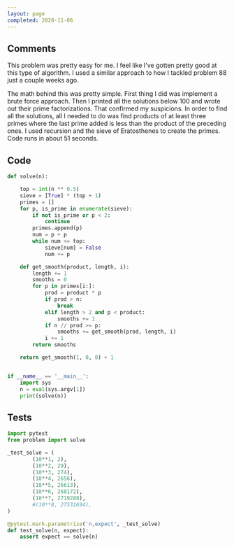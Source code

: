 ```yaml
---
layout: page
completed: 2020-11-06
---
```


## Comments

This problem was pretty easy for me.  I feel like I've gotten pretty good at
this type of algorithm.  I used a similar approach to how I tackled problem 88
just a couple weeks ago.

The math behind this was pretty simple.  First thing I did was implement a
brute force approach.  Then I printed all the solutions below 100 and wrote out
their prime factorizations.  That confirmed my suspicions.  In order to find
all the solutions, all I needed to do was find products of at least three
primes where the last prime added is less than the product of the preceding
ones.  I used recursion and the sieve of Eratosthenes to create the primes.
Code runs in about 51 seconds.

## Code

```python
def solve(n):

    top = int(n ** 0.5)
    sieve = [True] * (top + 1)
    primes = []
    for p, is_prime in enumerate(sieve):
        if not is_prime or p < 2:
            continue
        primes.append(p)
        num = p + p
        while num <= top:
            sieve[num] = False
            num += p

    def get_smooth(product, length, i):
        length += 1
        smooths = 0
        for p in primes[i:]:
            prod = product * p
            if prod > n:
                break
            elif length > 2 and p < product:
                smooths += 1
            if n // prod >= p:
                smooths += get_smooth(prod, length, i)
            i += 1
        return smooths

    return get_smooth(1, 0, 0) + 1


if __name__ == '__main__':
    import sys
    n = eval(sys.argv[1])
    print(solve(n))
```

## Tests

```python
import pytest
from problem import solve

_test_solve = (
        (10**1, 2),
        (10**2, 29),
        (10**3, 274),
        (10**4, 2656),
        (10**5, 26613),
        (10**6, 268172),
        (10**7, 2719288),
        #(10**8, 27531694),
)

@pytest.mark.parametrize('n,expect', _test_solve)
def test_solve(n, expect):
    assert expect == solve(n)
```
